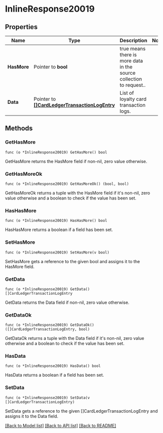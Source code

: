 # InlineResponse20019

## Properties

Name | Type | Description | Notes
------------ | ------------- | ------------- | -------------
**HasMore** | Pointer to **bool** | true means there is more data in the source collection to request.. | 
**Data** | Pointer to [**[]CardLedgerTransactionLogEntry**](CardLedgerTransactionLogEntry.md) | List of loyalty card transaction logs. | 

## Methods

### GetHasMore

`func (o *InlineResponse20019) GetHasMore() bool`

GetHasMore returns the HasMore field if non-nil, zero value otherwise.

### GetHasMoreOk

`func (o *InlineResponse20019) GetHasMoreOk() (bool, bool)`

GetHasMoreOk returns a tuple with the HasMore field if it's non-nil, zero value otherwise
and a boolean to check if the value has been set.

### HasHasMore

`func (o *InlineResponse20019) HasHasMore() bool`

HasHasMore returns a boolean if a field has been set.

### SetHasMore

`func (o *InlineResponse20019) SetHasMore(v bool)`

SetHasMore gets a reference to the given bool and assigns it to the HasMore field.

### GetData

`func (o *InlineResponse20019) GetData() []CardLedgerTransactionLogEntry`

GetData returns the Data field if non-nil, zero value otherwise.

### GetDataOk

`func (o *InlineResponse20019) GetDataOk() ([]CardLedgerTransactionLogEntry, bool)`

GetDataOk returns a tuple with the Data field if it's non-nil, zero value otherwise
and a boolean to check if the value has been set.

### HasData

`func (o *InlineResponse20019) HasData() bool`

HasData returns a boolean if a field has been set.

### SetData

`func (o *InlineResponse20019) SetData(v []CardLedgerTransactionLogEntry)`

SetData gets a reference to the given []CardLedgerTransactionLogEntry and assigns it to the Data field.


[[Back to Model list]](../README.md#documentation-for-models) [[Back to API list]](../README.md#documentation-for-api-endpoints) [[Back to README]](../README.md)


